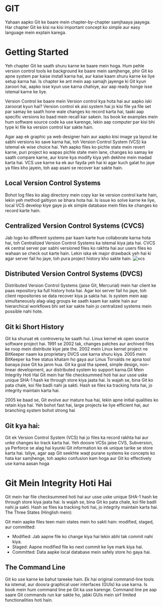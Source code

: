 # GIT
Yahaan aapko Git ke baare mein chapter-by-chapter samjhaaya jaayega. Har chapter Git ke kisi na kisi important concept ko simple aur easy language mein explain karega.
# Getting Started 
Yeh chapter Git ke saath shuru karne ke baare mein hoga. Hum pehle version control tools ke background ke baare mein samjhenge, phir Git ko apne system par kaise install karna hai, aur kaise kaam shuru karne ke liye setup karna hai. Is chapter ke ant mein aap samajh jayenge ki Git kyun zaroori hai, aapko isse kyun use karna chahiye, aur aap ready honge isse istemal karne ke liye.

Version Control ke baare mein Version control kya hota hai aur aapko iski zaroorat kyun hai? Version control ek aisi system hai jo kisi file ya file set par samay ke saath hone wale changes ko record karta hai, taaki aap specific versions ko baad mein recall kar sakein. Iss book ke examples mein hum software source code ka use karenge, lekin aap computer par kisi bhi type ki file ka version control kar sakte hain.

Agar aap ek graphic ya web designer hain aur aapko kisi image ya layout ke sabhi versions ko save karna hai, toh Version Control System (VCS) ka istemal ek wise choice hai. Yeh aapko files ko pichle state mein revert karne, puri project ko wapas pichle state mein lane, changes ko samay ke saath compare karne, aur kisne kya modify kiya yeh dekhne mein madad karta hai. VCS use karne ka ek aur fayda yeh hai ki agar kuch galat ho jaye ya files kho jayein, toh aap asani se recover kar sakte hain.

## Local Version Control Systems
Bohot log files ko alag directory mein copy kar ke version control karte hain, lekin yeh method galtiyon se bhara hota hai. Is issue ko solve karne ke liye, local VCS develop kiye gaye jo ek simple database mein files ke changes ko record karte hain.

## Centralized Version Control Systems (CVCS)
Jab logo ko different systems par kaam karte hue collaborate karna hota hai, toh Centralized Version Control Systems ka istemal kiya jata hai. CVCS ek central server par sabhi versioned files ko rakhta hai aur users files ko wahaan se check out karte hain. Lekin iska ek major drawback yeh hai ki agar server fail ho jaye, toh pura project history kho sakte hain.
![vcs](https://github.com/user-attachments/assets/5e0e8dda-c5d7-4a66-a9a1-e46269f5120e)


## Distributed Version Control Systems (DVCS)
Distributed Version Control Systems (jaise Git, Mercurial) mein har client ke paas repository ka full history hota hai. Agar koi server fail ho jaye, toh client repositories se data recover kiya ja sakta hai. Is system mein aap simultaneously alag-alag groups ke saath kaam kar sakte hain aur hierarchical workflows bhi set kar sakte hain jo centralized systems mein possible nahi hote.

## Git ki Short History
Git ka shuruat ek controversy ke saath hui. Linux kernel ek open source software project hai. 1991 se 2002 tak, changes patches aur archived files ke roop mein distribute kiye jate the. 2002 mein Linux kernel project ne BitKeeper naam ka proprietary DVCS use karna shuru kiya. 2005 mein BitKeeper ka free status khatam ho gaya aur Linus Torvalds ne apna tool banaya jisse Git ka janm hua. Git ka goal tha speed, simple design, non-linear development, aur distributed system ko support karna.Git Mein Integrity Hoti Hai
Git mein har file checksummed hoti hai aur usse uske unique SHA-1 hash ke through store kiya jaata hai. Is wajah se, bina Git ko pata chale, koi file badli nahi ja sakti. Hash se files ka tracking hota hai, jo integrity maintain karta hai.

2005 ke baad se, Git evolve aur mature hua hai, lekin apne initial qualities ko retain kiya hai. Yeh bohot fast hai, large projects ke liye efficient hai, aur branching system bohot strong hai
## Git kya hai:
Git ek Version Control System (VCS) hai jo files ka record rakhta hai aur unke changes ko track karta hai. Yeh doosre VCSs jaise CVS, Subversion, ya Perforce se alag hai kyunki Git information ko ek unique tarike se store karta hai. Isliye, agar aap Git seekhte waqt purane systems ke concepts ko hata kar samjhenge, toh aapko confusion kam hoga aur Git ko effectively use karna aasan hoga
# Git Mein Integrity Hoti Hai
Git mein har file checksummed hoti hai aur usse uske unique SHA-1 hash ke through store kiya jaata hai. Is wajah se, bina Git ko pata chale, koi file badli nahi ja sakti. Hash se files ka tracking hoti hai, jo integrity maintain karta hai.
The Three States (Hinglish mein):

Git mein aapke files teen main states mein ho sakti hain: modified, staged, aur committed:

- Modified: Jab aapne file ko change kiya hai lekin abhi tak commit nahi kiya.
- Staged: Aapne modified file ko next commit ke liye mark kiya hai.
- Committed: Data aapke local database mein safely store ho gaya hai.
## The Command Line

Git ko use karne ke bahut tareeke hain. Ek hai original command-line tools ka istemal, aur doosra graphical user interfaces (GUIs) ka use karna. Is book mein hum command line pe Git ka use karenge. Command line pe aap saare Git commands run kar sakte ho, jabki GUIs mein sirf limited functionalities hoti hain. 
